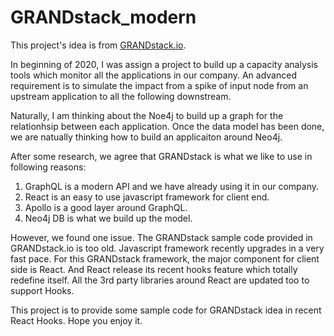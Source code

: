 ﻿# GRANDstack_modern

This project's idea is from [GRANDstack.io](https://grandstack.io/).

In beginning of 2020, I was assign a project to build up a capacity analysis tools which monitor all the applications in our company. An advanced requirement is to simulate the impact from a spike of input node from an upstream application to all the following downstream.

Naturally, I am thinking about the Noe4j to build up a graph for the relationhsip between each application. Once the data model has been done, we are natually thinking how to build an applicaiton around Neo4j.

After some research, we agree that GRANDstack is what we like to use in following reasons:
1. GraphQL is a modern API and we have already using it in our company.
2. React is an easy to use javascript framework for client end.
3. Apollo is a good layer around GraphQL.
4. Neo4j DB is what we build up the model.

However, we found one issue. The GRANDstack sample code provided in GRANDstack.io is too old. Javascript framework recently upgrades in a very fast pace. For this GRANDstack framework, the major component for client side is React. And React release its recent hooks feature which totally redefine itself. All the 3rd party libraries around React are updated too to support Hooks.

This project is to provide some sample code for GRANDstack idea in recent React Hooks. Hope you enjoy it. 
